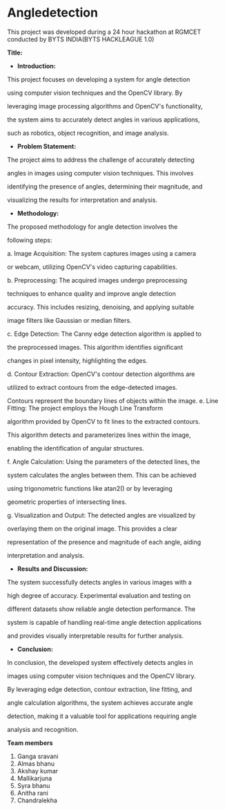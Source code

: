 # Angledetection

This project was developed during a 24 hour hackathon at RGMCET conducted by BYTS INDIA(BYTS HACKLEAGUE 1.0)

**Title:**



* **Introduction:**

This project focuses on developing a system for angle detection

using computer vision techniques and the OpenCV library. By

leveraging image processing algorithms and OpenCV's functionality,

the system aims to accurately detect angles in various applications,

such as robotics, object recognition, and image analysis.

* **Problem Statement:**

The project aims to address the challenge of accurately detecting

angles in images using computer vision techniques. This involves

identifying the presence of angles, determining their magnitude, and

visualizing the results for interpretation and analysis.

* **Methodology:**

The proposed methodology for angle detection involves the

following steps:

a. Image Acquisition: The system captures images using a camera

or webcam, utilizing OpenCV's video capturing capabilities.

b. Preprocessing: The acquired images undergo preprocessing

techniques to enhance quality and improve angle detection

accuracy. This includes resizing, denoising, and applying suitable

image filters like Gaussian or median filters.

c. Edge Detection: The Canny edge detection algorithm is applied to

the preprocessed images. This algorithm identifies significant

changes in pixel intensity, highlighting the edges.

d. Contour Extraction: OpenCV's contour detection algorithms are

utilized to extract contours from the edge-detected images.

Contours represent the boundary lines of objects within the image.
e. Line Fitting: The project employs the Hough Line Transform

algorithm provided by OpenCV to fit lines to the extracted contours.

This algorithm detects and parameterizes lines within the image,

enabling the identification of angular structures.

f. Angle Calculation: Using the parameters of the detected lines, the

system calculates the angles between them. This can be achieved

using trigonometric functions like atan2() or by leveraging

geometric properties of intersecting lines.

g. Visualization and Output: The detected angles are visualized by

overlaying them on the original image. This provides a clear

representation of the presence and magnitude of each angle, aiding

interpretation and analysis.

* **Results and Discussion:**

The system successfully detects angles in various images with a

high degree of accuracy. Experimental evaluation and testing on

different datasets show reliable angle detection performance. The

system is capable of handling real-time angle detection applications

and provides visually interpretable results for further analysis.

* **Conclusion:**

In conclusion, the developed system effectively detects angles in

images using computer vision techniques and the OpenCV library.

By leveraging edge detection, contour extraction, line fitting, and

angle calculation algorithms, the system achieves accurate angle

detection, making it a valuable tool for applications requiring angle

analysis and recognition.

**Team members**
1. Ganga sravani
2. Almas bhanu
3. Akshay kumar
4. Mallikarjuna
5. Syra bhanu
6. Anitha rani
7. Chandralekha
